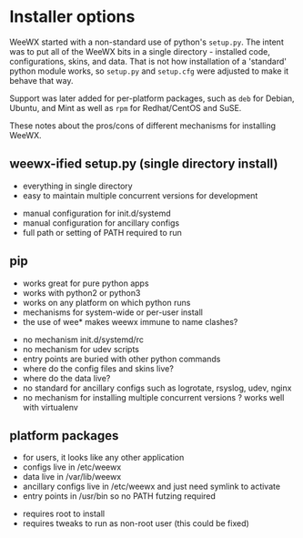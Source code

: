 # Installer options

WeeWX started with a non-standard use of python's `setup.py`.  The intent was to put all of the WeeWX bits in a single directory - installed code, configurations, skins, and data.  That is not how installation of a 'standard' python module works, so `setup.py` and `setup.cfg` were adjusted to make it behave that way.

Support was later added for per-platform packages, such as `deb` for Debian, Ubuntu, and Mint as well as `rpm` for Redhat/CentOS and SuSE.

These notes about the pros/cons of different mechanisms for installing WeeWX.  

## weewx-ified setup.py (single directory install)
  + everything in single directory
  + easy to maintain multiple concurrent versions for development

  - manual configuration for init.d/systemd
  - manual configuration for ancillary configs
  - full path or setting of PATH required to run

## pip
  + works great for pure python apps
  + works with python2 or python3
  + works on any platform on which python runs
  + mechanisms for system-wide or per-user install
  + the use of wee* makes weewx immune to name clashes?
  - no mechanism init.d/systemd/rc
  - no mechanism for udev scripts
  - entry points are buried with other python commands
  - where do the config files and skins live?
  - where do the data live?
  - no standard for ancillary configs such as logrotate, rsyslog, udev, nginx
  - no mechanism for installing multiple concurrent versions
  ? works well with virtualenv

## platform packages
  + for users, it looks like any other application
  + configs live in /etc/weewx
  + data live in /var/lib/weewx
  + ancillary configs live in /etc/weewx and just need symlink to activate
  + entry points in /usr/bin so no PATH futzing required
  - requires root to install
  - requires tweaks to run as non-root user (this could be fixed)
